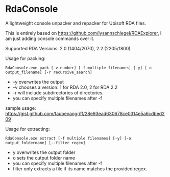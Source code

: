 # RdaConsole

A lightweight console unpacker and repacker for Ubisoft RDA files.

This is entirely based on https://github.com/lysannschlegel/RDAExplorer, I am just adding console commands over it. 

Supported RDA Versions: 2.0 (1404/2070), 2.2 (2205/1800)

Usage for packing: 

```
RdaConsole.exe pack [-v number] [-f multiple filenames] [-y] [-o output_filename] [-r recursive_search]
```

- -y overwrites the output
- -v chooses a version: 1 for RDA 2.0, 2 for RDA 2.2
- -r will include subdirectories of directories.
- you can specify multiple filenames after -f

sample usage: https://gist.github.com/taubenangriff/28e93ead630678ce0314e5a6cdbed209

Usage for extracting: 

```
RdaConsole.exe extract [-f multiple filenames] [-y] [-o output_foldername] [--filter regex]
```

- y overwrites the output folder
- o sets the output folder name
- you can specify multiple filenames after -f
- filter only extracts a file if its name matches the provided regex.
